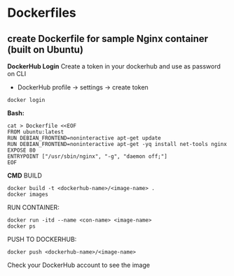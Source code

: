 # Dockerfiles
## create Dockerfile for sample Nginx container (built on Ubuntu)
**DockerHub Login**
Create a token in your dockerhub and use as password on CLI
- DockerHub profile -> settings -> create token
```
docker login
```
**Bash:**
```
cat > Dockerfile <<EOF
FROM ubuntu:latest
RUN DEBIAN_FRONTEND=noninteractive apt-get update
RUN DEBIAN_FRONTEND=noninteractive apt-get -yq install net-tools nginx
EXPOSE 80
ENTRYPOINT ["/usr/sbin/nginx", "-g", "daemon off;"]
EOF
```
**CMD**
BUILD
```
docker build -t <dockerhub-name>/<image-name> .
docker images
```
RUN CONTAINER:
```
docker run -itd --name <con-name> <image-name>
docker ps
```
PUSH TO DOCKERHUB:
```
docker push <dockerhub-name>/<image-name>
```
Check your DockerHub account to see the image
